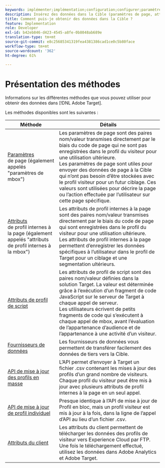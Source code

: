 ```yaml
---
keywords: implémenter;implémentation;configuration;configurer;paramètre de page;tomcat;codage URL;attribut de profil interne à la page;paramètre mbox;attributs de profil internes à la page;attribut de profil de script;API de mise à jour des profils en masse;API de mise à jour de profil individuel;attributs du client;fournisseurs de données;fournisseur de données
description: Insérez des données dans la Cible (paramètres de page, attributs de profil, attributs de profil de script, fournisseurs de données, API de mise à jour de profil unique et en bloc, attributs du client).
title: Comment puis-je obtenir des données dans la Cible ?
feature: Implementation
role: Developer
exl-id: b42eb846-d423-4545-a8fe-0b8048ab689e
translation-type: tm+mt
source-git-commit: e8c25685341319fea4381386cad1ce0c5b80face
workflow-type: tm+mt
source-wordcount: '362'
ht-degree: 61%

---
```


# Présentation des méthodes

Informations sur les différentes méthodes que vous pouvez utiliser pour obtenir des données dans [!DNL Adobe Target].

Les méthodes disponibles sont les suivantes :

| Méthode | Détails |
| --- | --- |
| [Paramètres](/help/c-implementing-target/c-considerations-before-you-implement-target/c-methods-to-get-data-into-target/page-parameters.md)<br> de page (également appelés &quot;paramètres de mbox&quot;) | Les paramètres de page sont des paires nom/valeur transmises directement par le biais du code de page qui ne sont pas enregistrées dans le profil du visiteur pour une utilisation ultérieure.<br>Les paramètres de page sont utiles pour envoyer des données de page à la Cible qui n’ont pas besoin d’être stockées avec le profil visiteur pour un futur ciblage. Ces valeurs sont utilisées pour décrire la page ou l’action effectuée par l’utilisateur sur cette page spécifique. |
| [Attributs](/help/c-implementing-target/c-considerations-before-you-implement-target/c-methods-to-get-data-into-target/in-page-profile-attributes.md)<br> de profil internes à la page (également appelés &quot;attributs de profil internes à la mbox&quot;) | Les attributs de profil internes à la page sont des paires nom/valeur transmises directement par le biais du code de page qui sont enregistrées dans le profil du visiteur pour une utilisation ultérieure.<br>Les attributs de profil internes à la page permettent d’enregistrer les données spécifiques à l’utilisateur dans le profil de Target pour un ciblage et une segmentation ultérieurs. |
| [Attributs de profil de script](/help/c-implementing-target/c-considerations-before-you-implement-target/c-methods-to-get-data-into-target/script-profile-attributes.md) | Les attributs de profil de script sont des paires nom/valeur définies dans la solution Target. La valeur est déterminée grâce à l’exécution d’un fragment de code JavaScript sur le serveur de Target à chaque appel de serveur.<br>Les utilisateurs écrivent de petits fragments de code qui s’exécutent à chaque appel de mbox, avant l’évaluation de l’appartenance d’audience et de l’appartenance à une activité d’un visiteur. |
| [Fournisseurs de données](/help/c-implementing-target/c-considerations-before-you-implement-target/c-methods-to-get-data-into-target/data-providers.md) | Les fournisseurs de données vous permettent de transférer facilement des données de tiers vers la Cible. |
| [API de mise à jour des profils en masse](/help/c-implementing-target/c-considerations-before-you-implement-target/c-methods-to-get-data-into-target/bulk-profile-update-api.md) | L’API permet d’envoyer à Target un fichier .csv contenant les mises à jour des profils d’un grand nombre de visiteurs. Chaque profil du visiteur peut être mis à jour avec plusieurs attributs de profil internes à la page en un seul appel. |
| [API de mise à jour de profil individuel](/help/c-implementing-target/c-considerations-before-you-implement-target/c-methods-to-get-data-into-target/single-profile-update-api.md) | Presque identique à l’API de mise à jour de Profil en bloc, mais un profil visiteur est mis à jour à la fois, dans la ligne de l’appel d’API au lieu d’un fichier .csv. |
| [Attributs du client](/help/c-implementing-target/c-considerations-before-you-implement-target/c-methods-to-get-data-into-target/customer-attributes.md) | Les attributs du client permettent de télécharger les données des profils de visiteur vers Experience Cloud par FTP. Une fois le téléchargement effectué, utilisez les données dans Adobe Analytics et Adobe Target. |












